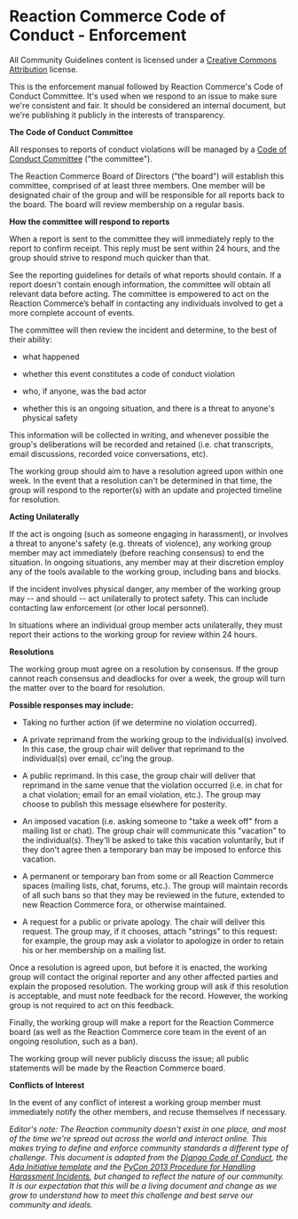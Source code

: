 # Reaction Commerce Code of Conduct - Enforcement

All Community Guidelines content is licensed under a [Creative Commons Attribution](https://creativecommons.org/licenses/by/3.0/) license.

This is the enforcement manual followed by Reaction Commerce's Code of Conduct Committee. It's used when we respond to an issue to make sure we're consistent and fair. It should be considered an internal document, but we're publishing it publicly in the interests of transparency.

**The Code of Conduct Committee**

All responses to reports of conduct violations will be managed by a [Code of Conduct Committee](/guidelines/code-of-conduct-committee.md) ("the committee").

The Reaction Commerce Board of Directors ("the board") will establish this committee, comprised of at least three members. One member will be designated chair of the group and will be responsible for all reports back to the board. The board will review membership on a regular basis.

**How the committee will respond to reports**

When a report is sent to the committee they will immediately reply to the report to confirm receipt. This reply must be sent within 24 hours, and the group should strive to respond much quicker than that.

See the reporting guidelines for details of what reports should contain. If a report doesn't contain enough information, the committee will obtain all relevant data before acting. The committee is empowered to act on the Reaction Commerce’s behalf in contacting any individuals involved to get a more complete account of events.

The committee will then review the incident and determine, to the best of their ability:

* what happened

* whether this event constitutes a code of conduct violation

* who, if anyone, was the bad actor

* whether this is an ongoing situation, and there is a threat to anyone's physical safety

This information will be collected in writing, and whenever possible the group's deliberations will be recorded and retained (i.e. chat transcripts, email discussions, recorded voice conversations, etc).

The working group should aim to have a resolution agreed upon within one week. In the event that a resolution can't be determined in that time, the group will respond to the reporter(s) with an update and projected timeline for resolution.

**Acting Unilaterally**

If the act is ongoing (such as someone engaging in harassment), or involves a threat to anyone's safety (e.g. threats of violence), any working group member may act immediately (before reaching consensus) to end the situation. In ongoing situations, any member may at their discretion employ any of the tools available to the working group, including bans and blocks.

If the incident involves physical danger, any member of the working group may -- and should -- act unilaterally to protect safety. This can include contacting law enforcement (or other local personnel).

In situations where an individual group member acts unilaterally, they must report their actions to the working group for review within 24 hours.

**Resolutions**

The working group must agree on a resolution by consensus. If the group cannot reach consensus and deadlocks for over a week, the group will turn the matter over to the board for resolution.

**Possible responses may include:**

* Taking no further action (if we determine no violation occurred).

* A private reprimand from the working group to the individual(s) involved. In this case, the group chair will deliver that reprimand to the individual(s) over email, cc'ing the group.

* A public reprimand. In this case, the group chair will deliver that reprimand in the same venue that the violation occurred (i.e. in chat for a chat violation; email for an email violation, etc.). The group may choose to publish this message elsewhere for posterity.

* An imposed vacation (i.e. asking someone to "take a week off" from a mailing list or chat). The group chair will communicate this "vacation" to the individual(s). They'll be asked to take this vacation voluntarily, but if they don't agree then a temporary ban may be imposed to enforce this vacation.

* A permanent or temporary ban from some or all Reaction Commerce spaces (mailing lists, chat, forums, etc.). The group will maintain records of all such bans so that they may be reviewed in the future, extended to new Reaction Commerce fora, or otherwise maintained.

* A request for a public or private apology. The chair will deliver this request. The group may, if it chooses, attach "strings" to this request: for example, the group may ask a violator to apologize in order to retain his or her membership on a mailing list.

Once a resolution is agreed upon, but before it is enacted, the working group will contact the original reporter and any other affected parties and explain the proposed resolution. The working group will ask if this resolution is acceptable, and must note feedback for the record. However, the working group is not required to act on this feedback.

Finally, the working group will make a report for the Reaction Commerce board (as well as the Reaction Commerce core team in the event of an ongoing resolution, such as a ban).

The working group will never publicly discuss the issue; all public statements will be made by the Reaction Commerce board.

**Conflicts of Interest**

In the event of any conflict of interest a working group member must immediately notify the other members, and recuse themselves if necessary.


*Editor's note: The Reaction community doesn't exist in one place, and most of the time we're spread out across the world and interact online. This makes trying to define and enforce community standards a different type of challenge. This document is adapted from the [Django Code of Conduct](https://www.djangoproject.com/conduct/), the [Ada Initiative template](http://geekfeminism.wikia.com/wiki/Conference_anti-harassment/Responding_to_reports) and the [PyCon 2013 Procedure for Handling Harassment Incidents](https://us.pycon.org/2013/about/code-of-conduct/harassment-incidents/), but changed to reflect the nature of our community. It is our expectation that this will be a living document and change as we grow to understand how to meet this challenge and best serve our community and ideals.*
